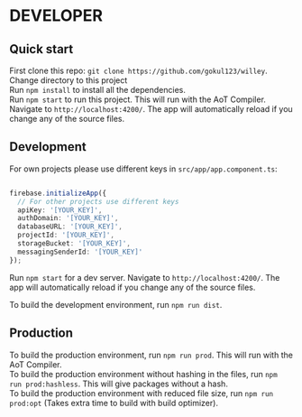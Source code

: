 # DEVELOPER

## Quick start

First clone this repo: `git clone https://github.com/gokul123/willey`.  
Change directory to this project  
Run `npm install` to install all the dependencies.  
Run `npm start` to run this project. This will run with the AoT Compiler.  
Navigate to `http://localhost:4200/`. The app will automatically reload if you change any of the source files.  

## Development

For own projects please use different keys in `src/app/app.component.ts`:  

```typescript

firebase.initializeApp({
  // For other projects use different keys
  apiKey: '[YOUR_KEY]',
  authDomain: '[YOUR_KEY]',
  databaseURL: '[YOUR_KEY]',
  projectId: '[YOUR_KEY]',
  storageBucket: '[YOUR_KEY]',
  messagingSenderId: '[YOUR_KEY]'
});

```

Run `npm start` for a dev server. Navigate to `http://localhost:4200/`. The app will automatically reload if you change any of the source files.  

To build the development environment, run `npm run dist`.

## Production

To build the production environment, run `npm run prod`. This will run with the AoT Compiler.  
To build the production environment without hashing in the files, run `npm run prod:hashless`. This will give packages without a hash.  
To build the production environment with reduced file size, run `npm run prod:opt` (Takes extra time to build with build optimizer).  
